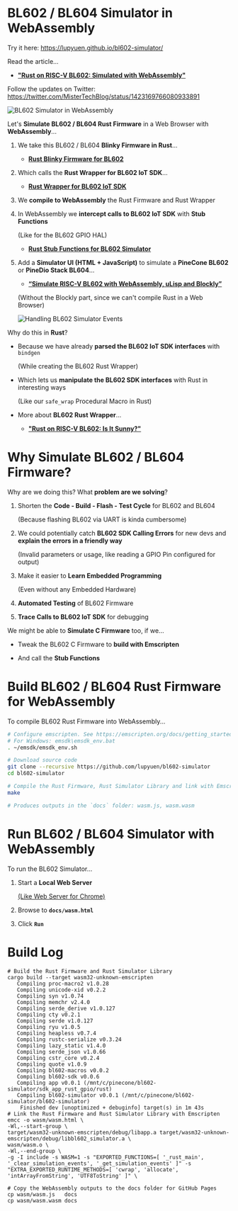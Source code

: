 # BL602 / BL604 Simulator in WebAssembly

Try it here: https://lupyuen.github.io/bl602-simulator/

Read the article...

-   [__"Rust on RISC-V BL602: Simulated with WebAssembly"__](https://lupyuen.github.io/articles/rustsim)

Follow the updates on Twitter: https://twitter.com/MisterTechBlog/status/1423169766080933891

![BL602 Simulator in WebAssembly](https://lupyuen.github.io/images/adc-simulator2.png)

Let's __Simulate BL602 / BL604 Rust Firmware__ in a Web Browser with __WebAssembly__...

1.  We take this BL602 / BL604 __Blinky Firmware in Rust__...

    - [__Rust Blinky Firmware for BL602__](sdk_app_rust_gpio/rust/src/lib.rs)

1.  Which calls the __Rust Wrapper for BL602 IoT SDK__...

    - [__Rust Wrapper for BL602 IoT SDK__](https://crates.io/crates/bl602-sdk)

1.  We __compile to WebAssembly__ the Rust Firmware and Rust Wrapper

1.  In WebAssembly we __intercept calls to BL602 IoT SDK__ with __Stub Functions__

    (Like for the BL602 GPIO HAL)

    - [__Rust Stub Functions for BL602 Simulator__](bl602-simulator/src/lib.rs)

1.  Add a __Simulator UI (HTML + JavaScript)__ to simulate a __PineCone BL602__ or __PineDio Stack BL604__...

    - [__“Simulate RISC-V BL602 with WebAssembly, uLisp and Blockly”__](https://lupyuen.github.io/articles/wasm)
    
    (Without the Blockly part, since we can't compile Rust in a Web Browser)
    
    ![Handling BL602 Simulator Events](https://lupyuen.github.io/images/rust-simulator.png)

Why do this in __Rust__?

- Because we have already __parsed the BL602 IoT SDK interfaces__ with `bindgen`

  (While creating the BL602 Rust Wrapper) 

- Which lets us __manipulate the BL602 SDK interfaces__ with Rust in interesting ways

  (Like our `safe_wrap` Procedural Macro in Rust)
    
- More about __BL602 Rust Wrapper__...

  - [__"Rust on RISC-V BL602: Is It Sunny?"__](https://lupyuen.github.io/articles/adc)

# Why Simulate BL602 / BL604 Firmware?

Why are we doing this? What __problem are we solving__?

1.  Shorten the __Code - Build - Flash - Test Cycle__ for BL602 and BL604

    (Because flashing BL602 via UART is kinda cumbersome)
    
1.  We could potentially catch __BL602 SDK Calling Errors__ for new devs and __explain the errors in a friendly way__

    (Invalid parameters or usage, like reading a GPIO Pin configured for output)

1.  Make it easier to __Learn Embedded Programming__

    (Even without any Embedded Hardware)

1.  __Automated Testing__ of BL602 Firmware

1.  __Trace Calls to BL602 IoT SDK__ for debugging

We might be able to __Simulate C Firmware__ too, if we...
    
- Tweak the BL602 C Firmware to __build with Emscripten__

- And call the __Stub Functions__

# Build BL602 / BL604 Rust Firmware for WebAssembly

To compile BL602 Rust Firmware into WebAssembly...

```bash
# Configure emscripten. See https://emscripten.org/docs/getting_started/downloads.html
# For Windows: emsdk\emsdk_env.bat
. ~/emsdk/emsdk_env.sh

# Download source code
git clone --recursive https://github.com/lupyuen/bl602-simulator
cd bl602-simulator

# Compile the Rust Firmware, Rust Simulator Library and link with Emscripten
make

# Produces outputs in the `docs` folder: wasm.js, wasm.wasm
```

# Run BL602 / BL604 Simulator with WebAssembly

To run the BL602 Simulator...

1.  Start a __Local Web Server__

    [(Like Web Server for Chrome)](https://chrome.google.com/webstore/detail/web-server-for-chrome/ofhbbkphhbklhfoeikjpcbhemlocgigb/overview)

1.  Browse to __`docs/wasm.html`__

1.  Click __`Run`__

# Build Log

```text
# Build the Rust Firmware and Rust Simulator Library
cargo build --target wasm32-unknown-emscripten
   Compiling proc-macro2 v1.0.28
   Compiling unicode-xid v0.2.2
   Compiling syn v1.0.74
   Compiling memchr v2.4.0
   Compiling serde_derive v1.0.127
   Compiling cty v0.2.1
   Compiling serde v1.0.127
   Compiling ryu v1.0.5
   Compiling heapless v0.7.4
   Compiling rustc-serialize v0.3.24
   Compiling lazy_static v1.4.0
   Compiling serde_json v1.0.66
   Compiling cstr_core v0.2.4
   Compiling quote v1.0.9
   Compiling bl602-macros v0.0.2
   Compiling bl602-sdk v0.0.6
   Compiling app v0.0.1 (/mnt/c/pinecone/bl602-simulator/sdk_app_rust_gpio/rust)
   Compiling bl602-simulator v0.0.1 (/mnt/c/pinecone/bl602-simulator/bl602-simulator)
    Finished dev [unoptimized + debuginfo] target(s) in 1m 43s
# Link the Rust Firmware and Rust Simulator Library with Emscripten
emcc -o wasm/wasm.html \
-Wl,--start-group \
target/wasm32-unknown-emscripten/debug/libapp.a target/wasm32-unknown-emscripten/debug/libbl602_simulator.a \
wasm/wasm.o \
-Wl,--end-group \
-g -I include -s WASM=1 -s "EXPORTED_FUNCTIONS=[ '_rust_main', '_clear_simulation_events', '_get_simulation_events' ]" -s "EXTRA_EXPORTED_RUNTIME_METHODS=[ 'cwrap', 'allocate', 'intArrayFromString', 'UTF8ToString' ]" \

# Copy the WebAssembly outputs to the docs folder for GitHub Pages
cp wasm/wasm.js   docs
cp wasm/wasm.wasm docs
```
